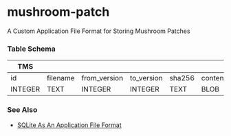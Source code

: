 # mushroom-patch
A Custom Application File Format for Storing Mushroom Patches

### Table Schema

|TMS||||||
|----|----|----|----|----|----|
|id|filename|from_version|to_version|sha256|content|
|INTEGER|TEXT|INTEGER|INTEGER|TEXT|BLOB|

### See Also
- [SQLite As An Application File Format](https://sqlite.org/appfileformat.html)
